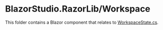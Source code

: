 ﻿# BlazorStudio.RazorLib/Workspace
This folder contains a Blazor component that relates to [WorkspaceState.cs](/BlazorStudio.ClassLib/Store/WorkspaceCase/WorkspaceState.cs).